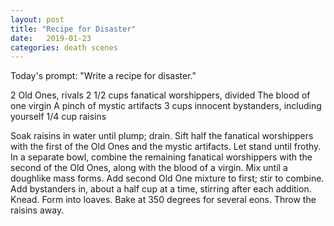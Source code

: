 ```yaml
---
layout: post
title: "Recipe for Disaster"
date:   2019-01-23
categories: death scenes
---
```

Today's prompt: "Write a recipe for disaster."

2 Old Ones, rivals
2 1/2 cups fanatical worshippers, divided
The blood of one virgin
A pinch of mystic artifacts
3 cups innocent bystanders, including yourself
1/4 cup raisins

Soak raisins in water until plump; drain. Sift half the fanatical worshippers with the first of the Old Ones and the mystic artifacts. Let stand until frothy. In a separate bowl, combine the remaining fanatical worshippers with the second of the Old Ones, along with the blood of a virgin. Mix until a doughlike mass forms. Add second Old One mixture to first; stir to combine. Add bystanders in, about a half cup at a time, stirring after each addition. Knead. Form into loaves. Bake at 350 degrees for several eons. Throw the raisins away.

